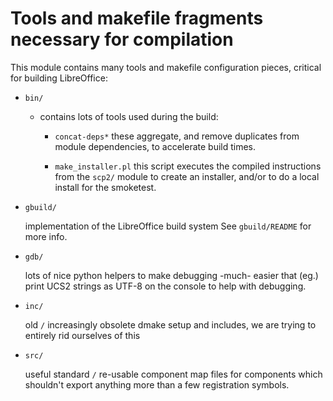 # Tools and makefile fragments necessary for compilation

This module contains many tools and makefile configuration pieces,
critical for building LibreOffice:

- `bin/`

    - contains lots of tools used during the build:

        - `concat-deps*`
            these aggregate, and remove duplicates from module
            dependencies, to accelerate build times.

        - `make_installer.pl`
            this script executes the compiled instructions from
            the `scp2/` module to create an installer, and/or to
            do a local install for the smoketest.

- `gbuild/`

    implementation of the LibreOffice build system
    See `gbuild/README` for more info.

- `gdb/`

    lots of nice python helpers to make debugging -much- easier
    that (eg.) print UCS2 strings as UTF-8 on the console to
    help with debugging.

- `inc/`

    old `/` increasingly obsolete dmake setup and includes, we are
    trying to entirely rid ourselves of this

- `src/`

    useful standard `/` re-usable component map files for components
    which shouldn't export anything more than a few registration
    symbols.

